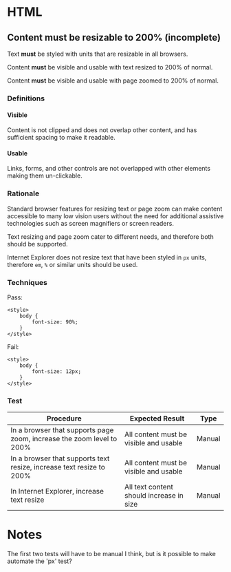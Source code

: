 # HTML

## Content must be resizable to 200% (incomplete)

Text **must** be styled with units that are resizable in all browsers.

Content **must** be visible and usable with text resized to 200% of normal.

Content **must** be visible and usable with page zoomed to 200% of normal.

### Definitions

#### Visible

Content is not clipped and does not overlap other content, and has sufficient spacing to make it readable.

#### Usable

Links, forms, and other controls are not overlapped with other elements making them un-clickable.

### Rationale

Standard browser features for resizing text or page zoom can make content accessible to many low vision users without the need for additional assistive technologies such as screen magnifiers or screen readers.

Text resizing and page zoom cater to different needs, and therefore both should be supported.

Internet Explorer does not resize text that have been styled in `px` units, therefore `em`, `%` or similar units should be used.

### Techniques

Pass:

	<style>
		body {
			font-size: 90%;
		}
	</style>

Fail:

	<style>
		body {
			font-size: 12px;
		}
	</style>

### Test

| Procedure | Expected Result | Type | 
| --------- | --------------- | ---- |
| In a browser that supports page zoom, increase the zoom level to 200% | All content must be visible and usable | Manual |
| In a browser that supports text resize, increase text resize to 200% | All content must be visible and usable | Manual |
| In Internet Explorer, increase text resize | All text content should increase in size | Manual |
	
# Notes

The first two tests will have to be manual I think, but is it possible to make automate the 'px' test?